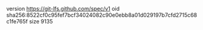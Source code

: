 version https://git-lfs.github.com/spec/v1
oid sha256:8522cf0c95fef7bcf34024082c90e0ebb8a01d029197b7cfd2715c68c1fe765f
size 9135
